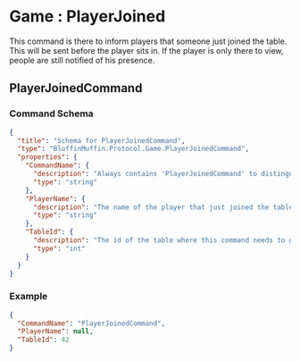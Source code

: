 # Game : PlayerJoined

This command is there to inform players that someone just joined the table. This will be sent before the player sits in. If the player is only there to view, people are still notified of his presence.

## PlayerJoinedCommand

### Command Schema

```json
{
  "title": "Schema for PlayerJoinedCommand",
  "type": "BluffinMuffin.Protocol.Game.PlayerJoinedCommand",
  "properties": {
    "CommandName": {
      "description": "Always contains 'PlayerJoinedCommand' to distinguish the command from others.",
      "type": "string"
    },
    "PlayerName": {
      "description": "The name of the player that just joined the table.",
      "type": "string"
    },
    "TableId": {
      "description": "The id of the table where this command needs to go",
      "type": "int"
    }
  }
}
```

### Example

```json
{
  "CommandName": "PlayerJoinedCommand",
  "PlayerName": null,
  "TableId": 42
}
```

